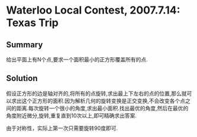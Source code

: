 # Waterloo Local Contest, 2007.7.14: Texas Trip

## Summary 
给出平面上有N个点,要求一个面积最小的正方形覆盖所有的点.
## Solution

假设正方形的边是轴对齐的,将所有的点旋转,求出最上下左右的点的位置,那么就可以求出这个正方形的面积.因为解析几何的旋转变换是正交变换,不会改变各个点之间的距离.每次旋转一个很小的角度,求出最小面积.找出最优的角度,然后在最优的角度附近微分,旋转,重复直到10次以上,即可精确求出答案.

由于对称性，实际上第一次只需要旋转90度即可. 
